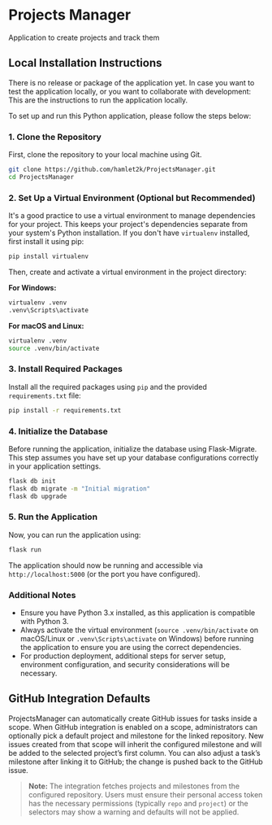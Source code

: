 # Projects Manager
Application to create projects and track them

## Local Installation Instructions

There is no release or package of the application yet.
In case you want to test the application locally, or you want to collaborate with development:
This are the instructions to run the application locally.

To set up and run this Python application, please follow the steps below:

### 1. Clone the Repository

First, clone the repository to your local machine using Git. 
```bash
git clone https://github.com/hamlet2k/ProjectsManager.git
cd ProjectsManager
```

### 2. Set Up a Virtual Environment (Optional but Recommended)

It's a good practice to use a virtual environment to manage dependencies for your project. This keeps your project's dependencies separate from your system's Python installation. If you don't have `virtualenv` installed, first install it using pip:

```bash
pip install virtualenv
```

Then, create and activate a virtual environment in the project directory:

**For Windows:**

```bash
virtualenv .venv
.venv\Scripts\activate
```

**For macOS and Linux:**
```bash
virtualenv .venv
source .venv/bin/activate
```

### 3. Install Required Packages

Install all the required packages using `pip` and the provided `requirements.txt` file:
```bash
pip install -r requirements.txt
```

### 4. Initialize the Database

Before running the application, initialize the database using Flask-Migrate. This step assumes you have set up your database configurations correctly in your application settings.
```bash
flask db init
flask db migrate -m "Initial migration"
flask db upgrade
```

### 5. Run the Application

Now, you can run the application using:
```bash
flask run
```

The application should now be running and accessible via `http://localhost:5000` (or the port you have configured).

### Additional Notes

- Ensure you have Python 3.x installed, as this application is compatible with Python 3.
- Always activate the virtual environment (`source .venv/bin/activate` on macOS/Linux or `.venv\Scripts\activate` on Windows) before running the application to ensure you are using the correct dependencies.
- For production deployment, additional steps for server setup, environment configuration, and security considerations will be necessary.

## GitHub Integration Defaults

ProjectsManager can automatically create GitHub issues for tasks inside a scope. When GitHub integration is enabled on a scope, administrators can optionally pick a default project and milestone for the linked repository. New issues created from that scope will inherit the configured milestone and will be added to the selected project’s first column. You can also adjust a task’s milestone after linking it to GitHub; the change is pushed back to the GitHub issue.

> **Note:** The integration fetches projects and milestones from the configured repository. Users must ensure their personal access token has the necessary permissions (typically `repo` and `project`) or the selectors may show a warning and defaults will not be applied.
